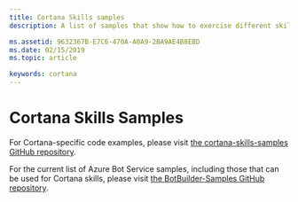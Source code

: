 ```yaml
---
title: Cortana Skills samples
description: A list of samples that show how to exercise different skill features.  

ms.assetid: 9632367B-E7C6-470A-A0A9-2BA9AE4B8EBD
ms.date: 02/15/2019
ms.topic: article

keywords: cortana
---
```


# Cortana Skills Samples  

For Cortana-specific code examples, please visit [the cortana-skills-samples GitHub repository](https://github.com/Microsoft/cortana-skills-samples).


For the current list of Azure Bot Service samples, including those that can be used for Cortana skills, please visit
[the BotBuilder-Samples GitHub repository](https://github.com/Microsoft/BotBuilder-Samples).

<!--
For samples that show how to exercise different skill features, see:

- [Cortana Skills LUIS Bot Sample](https://github.com/Microsoft/Cortana-Skills-Samples-Build-2017/tree/master/B8029)
- [Creating a speech bot in Node.js](https://github.com/Microsoft/BotBuilder-Samples/tree/master/Node/demo-RollerSkill)
- [Creating a speech bot in C#](https://github.com/Microsoft/BotBuilder-Samples/tree/master/CSharp/demo-RollerSkill)

>[!TIP]
> For a list of recordings of Cortana Skills sessions at Build 2017, visit the [Build 2017](https://github.com/Microsoft/Cortana-Skills-Samples-Build-2017) page.  

- [](https://github.com/topics/cortana-skills)
- [](https://github.com/microsoft/cortana-samples)
- [](https://github.com/Microsoft/Cortana-Skills-Samples-Build-2017)
-->

